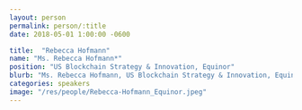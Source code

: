 ```yaml
---
layout: person
permalink: person/:title
date: 2018-05-01 1:00:00 -0600

title:  "Rebecca Hofmann"
name: "Ms. Rebecca Hofmann*"
position: "US Blockchain Strategy & Innovation, Equinor"
blurb: "Ms. Rebecca Hofmann, US Blockchain Strategy & Innovation, Equinor."
categories: speakers
image: "/res/people/Rebecca-Hofmann_Equinor.jpeg"
---
```

